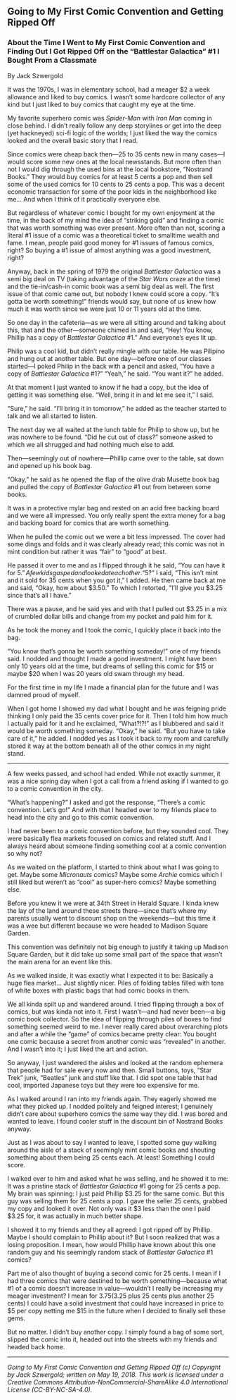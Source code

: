 ## Going to My First Comic Convention and Getting Ripped Off
### About the Time I Went to My First Comic Convention and Finding Out I Got Ripped Off on the “Battlestar Galactica” #1 I Bought From a Classmate

By Jack Szwergold

It was the 1970s, I was in elementary school, had a meager $2 a week allowance and liked to buy comics. I wasn’t some hardcore collector of any kind but I just liked to buy comics that caught my eye at the time.

My favorite superhero comic was *Spider-Man* with *Iron Man* coming in close behind. I didn’t really follow any deep storylines or get into the deep (yet hackneyed) sci-fi logic of the worlds; I just liked the way the comics looked and the overall basic story that I read.

Since comics were cheap back then—25 to 35 cents new in many cases—I would score some new ones at the local newsstands. But more often than not I would dig through the used bins at the local bookstore, “Nostrand Books.” They would buy comics for at least 5 cents a pop and then sell some of the used comics for 10 cents to 25 cents a pop. This was a decent economic transaction for some of the poor kids in the neighborhood like me… And when I think of it practically everyone else.

But regardless of whatever comic I bought for my own enjoyment at the time, in the back of my mind the idea of “striking gold” and finding a comic that was worth something was ever present. More often than not, scoring a literal #1 issue of a comic was a theoretical ticket to smalltime wealth and fame. I mean, people paid good money for #1 issues of famous comics, right? So buying a #1 issue of almost anything was a good investment, right?

Anyway, back in the spring of 1979 the original *Battlestar Galactica* was a semi big deal on TV (taking advantage of the *Star Wars* craze at the time) and the tie-in/cash-in comic book was a semi big deal as well. The first issue of that comic came out, but nobody I knew could score a copy. “It’s gotta be worth something!” friends would say, but none of us knew how much it was worth since we were just 10 or 11 years old at the time.

So one day in the cafeteria—as we were all sitting around and talking about this, that and the other—someone chimed in and said, “Hey! You know, Phillip has a copy of *Battlestar Galactica* #1.” And everyone’s eyes lit up.

Philip was a cool kid, but didn’t really mingle with our table. He was Pilipino and hung out at another table. But one day—before one of our classes started—I poked Philip in the back with a pencil and asked, “You have a copy of *Battlestar Galactica* #1?” “Yeah,” he said. “You want it?” he added.

At that moment I just wanted to know if he had a copy, but the idea of getting it was something else. “Well, bring it in and let me see it,” I said.

“Sure,” he said. “I’ll bring it in tomorrow,” he added as the teacher started to talk and we all started to listen.

The next day we all waited at the lunch table for Philip to show up, but he was nowhere to be found. “Did he cut out of class?” someone asked to which we all shrugged and had nothing much else to add.

Then—seemingly out of nowhere—Phillip came over to the table, sat down and opened up his book bag.

“Okay,” he said as he opened the flap of the olive drab Musette book bag and pulled the copy of *Battlestar Galactica* #1 out from between some books.

It was in a protective mylar bag and rested on an acid free backing board and we were all impressed. You only really spent the extra money for a bag and backing board for comics that are worth something.

When he pulled the comic out we were a bit less impressed. The cover had some dings and folds and it was clearly already read; this comic was not in mint condition but rather it was “fair” to “good” at best.

He passed it over to me and as I flipped through it he said, “You can have it for $5.” A few kids gasped and looked at each other. “$5?” I said, “This isn’t mint and it sold for 35 cents when you got it,” I added. He then came back at me and said, “Okay, how about $3.50.” To which I retorted, “I’ll give you $3.25 since that’s all I have.”

There was a pause, and he said yes and with that I pulled out $3.25 in a mix of crumbled dollar bills and change from my pocket and paid him for it.

As he took the money and I took the comic, I quickly place it back into the bag.

“You know that’s gonna be worth something someday!” one of my friends said. I nodded and thought I made a good investment. I might have been only 10 years old at the time, but dreams of selling this comic for $15 or maybe $20 when I was 20 years old swam through my head.

For the first time in my life I made a financial plan for the future and I was damned proud of myself.

When I got home I showed my dad what I bought and he was feigning pride thinking I only paid the 35 cents cover price for it. Then I told him how much I actually paid for it and he exclaimed, “What?!?!” as I blubbered and said it would be worth something someday. “Okay,” he said. “But you have to take care of it,” he added. I nodded yes as I took it back to my room and carefully stored it way at the bottom beneath all of the other comics in my night stand.

***

A few weeks passed, and school had ended. While not exactly summer, it was a nice spring day when I got a call from a friend asking if I wanted to go to a comic convention in the city.

“What’s happening?” I asked and got the response, “There’s a comic convention. Let’s go!” And with that I headed over to my friends place to head into the city and go to this comic convention.

I had never been to a comic convention before, but they sounded cool. They were basically flea markets focused on comics and related stuff. And I always heard about someone finding something cool at a comic convention so why not?

As we waited on the platform, I started to think about what I was going to get. Maybe some *Micronauts* comics? Maybe some *Archie* comics which I still liked but weren’t as “cool” as super-hero comics? Maybe something else.

Before you knew it we were at 34th Street in Herald Square. I kinda knew the lay of the land around these streets there—since that’s where my parents usually went to discount shop on the weekends—but this time it was a wee but different because we were headed to Madison Square Garden.

This convention was definitely not big enough to justify it taking up Madison Square Garden, but it did take up some small part of the space that wasn’t the main arena for an event like this.

As we walked inside, it was exactly what I expected it to be: Basically a huge flea market… Just slightly nicer. Piles of folding tables filled with tons of white boxes with plastic bags that had comic books in them.

We all kinda spilt up and wandered around. I tried flipping through a box of comics, but was kinda not into it. First I wasn’t—and had never been—a big comic book collector. So the idea of flipping through piles of boxes to find something seemed weird to me. I never really cared about overarching plots and after a while the “game” of comics became pretty clear: You bought one comic because a secret from another comic was “revealed” in another. And I wasn’t into it; I just liked the art and action.

So anyway, I just wandered the aisles and looked at the random ephemera that people had for sale every now and then. Small buttons, toys, “Star Trek” junk, “Beatles” junk and stuff like that. I did spot one table that had cool, imported Japanese toys but they were too expensive for me.

As I walked around I ran into my friends again. They eagerly showed me what they picked up. I nodded politely and feigned interest; I genuinely didn’t care about superhero comics the same way they did. I was bored and wanted to leave. I found cooler stuff in the discount bin of Nostrand Books anyway.

Just as I was about to say I wanted to leave, I spotted some guy walking around the aisle of a stack of seemingly mint comic books and shouting something about them being 25 cents each. At least! Something I could score.

I walked over to him and asked what he was selling, and he showed it to me: It was a pristine stack of *Battlestar Galactica* #1 going for 25 cents a pop. My brain was spinning: I just paid Phillip $3.25 for the same comic. But this guy was selling them for 25 cents a pop. I gave the seller 25 cents, grabbed my copy and looked it over. Not only was it $3 less than the one I paid $3.25 for, it was actually in much better shape.

I showed it to my friends and they all agreed: I got ripped off by Phillip. Maybe I should complain to Phillip about it? But I soon realized that was a losing proposition. I mean, how would Phillip have known about this one random guy and his seemingly random stack of *Battlestar Galactica* #1 comics?

Part me of also thought of buying a second comic for 25 cents. I mean if I had three comics that were destined to be worth something—because what #1 of a comic doesn’t increase in value—wouldn’t I really be increasing my meager investment? I mean for $3.75 ($3.25 plus 25 cents plus another 25 cents) I could have a solid investment that could have increased in price to $5 per copy netting me $15 in the future when I decided to finally sell these gems.

But no matter. I didn’t buy another copy. I simply found a bag of some sort, slipped the comic into it, headed out into the streets with my friends and headed back home.

***

*Going to My First Comic Convention and Getting Ripped Off (c) Copyright by Jack Szwergold; written on May 19, 2018. This work is licensed under a Creative Commons Attribution-NonCommercial-ShareAlike 4.0 International License (CC-BY-NC-SA-4.0).*